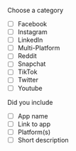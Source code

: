 Choose a category

- [ ] Facebook
- [ ] Instagram 
- [ ] LinkedIn 
- [ ] Multi-Platform
- [ ] Reddit 
- [ ] Snapchat  
- [ ] TikTok 
- [ ] Twitter 
- [ ] Youtube

Did you include

- [ ] App name
- [ ] Link to app
- [ ] Platform(s)
- [ ] Short description
